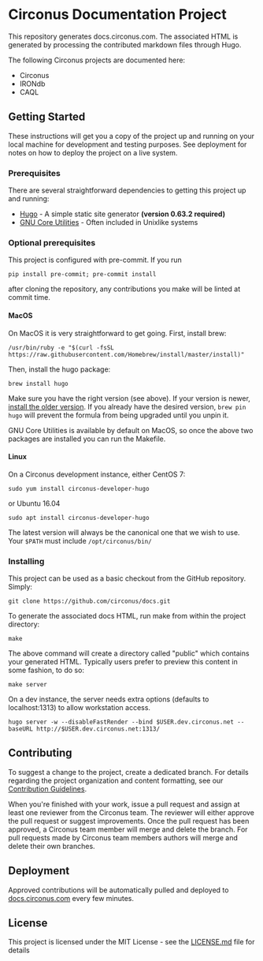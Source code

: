 # Circonus Documentation Project

This repository generates docs.circonus.com. The associated HTML is generated by processing the contributed markdown files through Hugo.

The following Circonus projects are documented here:

* Circonus
* IRONdb
* CAQL

## Getting Started

These instructions will get you a copy of the project up and running on your local machine for development and testing purposes. See deployment for notes on how to deploy the project on a live system.

### Prerequisites

There are several straightforward dependencies to getting this project up and running:

* [Hugo](https://github.com/gohugoio/hugo) - A simple static site generator **(version 0.63.2 required)**
* [GNU Core Utilities](https://www.gnu.org/software/coreutils/) - Often included in Unixlike systems

### Optional prerequisites

This project is configured with pre-commit. If you run

```
pip install pre-commit; pre-commit install
```

after cloning the repository, any contributions you make will be linted at commit time.

#### MacOS

On MacOS it is very straightforward to get going. First, install brew:

```
/usr/bin/ruby -e "$(curl -fsSL https://raw.githubusercontent.com/Homebrew/install/master/install)"
```

Then, install the hugo package:

```
brew install hugo
```

Make sure you have the right version (see above). If your version is newer, [install the older version](https://docs.brew.sh/Tips-N'-Tricks#installing-previous-versions-of-formulae).  If you already have the desired version, `brew pin hugo` will prevent the formula from being upgraded until you unpin it.

GNU Core Utilities is available by default on MacOS, so once the above two packages are installed you can run the Makefile.

#### Linux

On a Circonus development instance, either CentOS 7:

```
sudo yum install circonus-developer-hugo
```

or Ubuntu 16.04

```
sudo apt install circonus-developer-hugo
```

The latest version will always be the canonical one that we wish to use.  Your `$PATH` must include `/opt/circonus/bin/`

### Installing

This project can be used as a basic checkout from the GitHub repository. Simply:

```
git clone https://github.com/circonus/docs.git
```

To generate the associated docs HTML, run make from within the project directory:

```
make
```

The above command will create a directory called "public" which contains your generated HTML. Typically users prefer to preview this content in some fashion, to do so:

```
make server
```

On a dev instance, the server needs extra options (defaults to localhost:1313) to allow workstation access.

```
hugo server -w --disableFastRender --bind $USER.dev.circonus.net --baseURL http://$USER.dev.circonus.net:1313/
```

## Contributing

To suggest a change to the project, create a dedicated branch. For details regarding the project organization and content formatting, see our
[Contribution Guidelines](https://docs.circonus.com/contribution-guidelines/).

When you're finished with your work, issue a pull request and assign at least one reviewer from the Circonus team. The reviewer will either approve the pull request or
suggest improvements. Once the pull request has been approved, a Circonus team member will merge and delete the branch. For pull requests made by Circonus team members
authors will merge and delete their own branches.

## Deployment

Approved contributions will be automatically pulled and deployed to [docs.circonus.com](https://docs.circonus.com/) every few minutes.

## License

This project is licensed under the MIT License - see the [LICENSE.md](LICENSE.md) file for details

